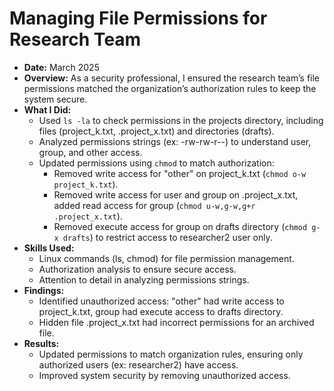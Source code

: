 # Managing File Permissions for Research Team
- **Date:** March 2025
- **Overview:** As a security professional, I ensured the research team’s file permissions matched the organization’s authorization rules to keep the system secure.
- **What I Did:**
  - Used `ls -la` to check permissions in the projects directory, including files (project_k.txt, .project_x.txt) and directories (drafts).
  - Analyzed permissions strings (ex: -rw-rw-r--) to understand user, group, and other access.
  - Updated permissions using `chmod` to match authorization:
    - Removed write access for "other" on project_k.txt (`chmod o-w project_k.txt`).
    - Removed write access for user and group on .project_x.txt, added read access for group (`chmod u-w,g-w,g+r .project_x.txt`).
    - Removed execute access for group on drafts directory (`chmod g-x drafts`) to restrict access to researcher2 user only.
- **Skills Used:**
  - Linux commands (ls, chmod) for file permission management.
  - Authorization analysis to ensure secure access.
  - Attention to detail in analyzing permissions strings.
- **Findings:**
  - Identified unauthorized access: "other" had write access to project_k.txt, group had execute access to drafts directory.
  - Hidden file .project_x.txt had incorrect permissions for an archived file.
- **Results:**
  - Updated permissions to match organization rules, ensuring only authorized users (ex: researcher2) have access.
  - Improved system security by removing unauthorized access.
